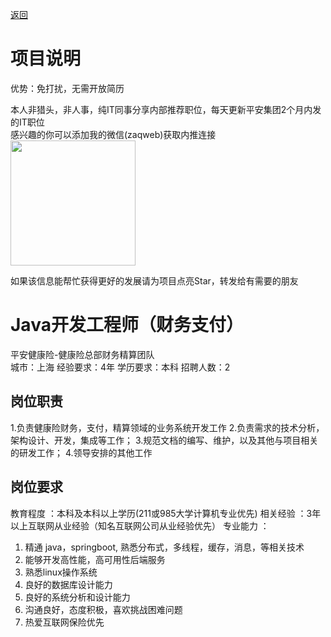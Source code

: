 [返回](../../)

# 项目说明

优势：免打扰，无需开放简历

本人非猎头，非人事，纯IT同事分享内部推荐职位，每天更新平安集团2个月内发的IT职位  
感兴趣的你可以添加我的微信(zaqweb)获取内推连接  
<img src="https://github.com/zaqweb/PA-IT-JOBS/blob/master/WechatICode.jpeg"  height="200" width="200">

如果该信息能帮忙获得更好的发展请为项目点亮Star，转发给有需要的朋友

# Java开发工程师（财务支付）
平安健康险-健康险总部财务精算团队  
城市：上海 经验要求：4年 学历要求：本科  招聘人数：2

## 岗位职责
1.负责健康险财务，支付，精算领域的业务系统开发工作
2.负责需求的技术分析，架构设计、开发，集成等工作；
3.规范文档的编写、维护，以及其他与项目相关的研发工作；
4.领导安排的其他工作

## 岗位要求
教育程度	：本科及本科以上学历(211或985大学计算机专业优先) 
相关经验	：3年以上互联网从业经验（知名互联网公司从业经验优先）
 专业能力	： 
1. 精通 java，springboot, 熟悉分布式，多线程，缓存，消息，等相关技术
 2. 能够开发高性能，高可用性后端服务 
3. 熟悉linux操作系统
 4. 良好的数据库设计能力 
5. 良好的系统分析和设计能力
 6. 沟通良好，态度积极，喜欢挑战困难问题 
7. 热爱互联网保险优先




